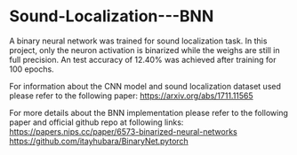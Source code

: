 # Sound-Localization---BNN
A binary neural network was trained for sound localization task. In this project, only the neuron activation is binarized while the weighs are still in full precision. An test accuracy of 12.40% was achieved after training for 100 epochs.

For information about the CNN model and sound localization dataset used please refer to the following paper:
https://arxiv.org/abs/1711.11565

For more details about the BNN implementation please refer to the following paper and official github repo at following links:
https://papers.nips.cc/paper/6573-binarized-neural-networks
https://github.com/itayhubara/BinaryNet.pytorch

